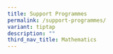 ```yaml
---
title: Support Programmes
permalink: /support-programmes/
variant: tiptap
description: ""
third_nav_title: Mathematics
---
```

